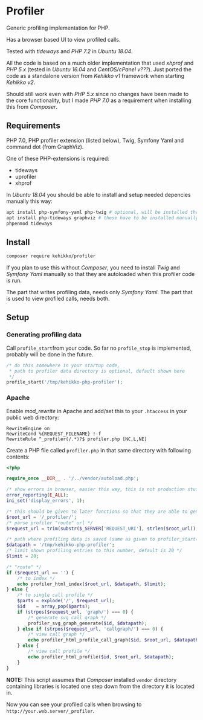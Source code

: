 # Profiler

Generic profiling implementation for PHP.

Has a browser based UI to view profiled calls.

Tested with *tideways* and *PHP 7.2* in *Ubuntu 18.04*.

All the code is based on a much older implementation that used *xhprof* and *PHP 5.x* (tested in *Ubuntu 16.04* and *CentOS/cPanel v???*).
Just ported the code as a standalone version from *Kehikko v1* framework when starting *Kehikko v2*.

Should still work even with *PHP 5.x* since no changes have been made to the core functionality, but I made *PHP 7.0*
as a requirement when installing this from *Composer*.

## Requirements

PHP 7.0, PHP profiler extension (listed below), Twig, Symfony Yaml and command dot (from GraphViz).

One of these PHP-extensions is required:

* tideways
* uprofiler
* xhprof

In *Ubuntu 18.04* you should be able to install and setup needed depencies manually this way:

```sh
apt install php-symfony-yaml php-twig # optional, will be installed through Composer
apt install php-tideways graphviz # these have to be installed manually
phpenmod tideways
```

## Install

```sh
composer require kehikko/profiler
```

If you plan to use this without *Composer*, you need to install *Twig* and *Symfony Yaml* manually so that they are autoloaded when
this profiler code is run.

The part that writes profiling data, needs only *Symfony Yaml*. The part that is used to view profiled calls, needs both.

## Setup

### Generating profiling data

Call `profile_start`from your code. So far no `profile_stop` is implemented, probably will be done in the future.

```php
/* do this somewhere in your startup code,
 * path to profiler data directory is optional, default shown here
 */
profile_start('/tmp/kehikko-php-profiler');
```

### Apache

Enable *mod_rewrite* in Apache and add/set this to your `.htaccess` in your public web directory:

```
RewriteEngine on
RewriteCond %{REQUEST_FILENAME} !-f
RewriteRule ^_profiler(/.*)?$ profiler.php [NC,L,NE]
```

Create a PHP file called `profiler.php` in that same directory with following contents:

```php
<?php

require_once __DIR__ . '/../vendor/autoload.php';

/* show errors in browser, easier this way, this is not production stuff anyways */
error_reporting(E_ALL);
ini_set('display_errors', 1);

/* this should be given to later functions so that they are able to generate links correctly */
$root_url = '/_profiler/';
/* parse profiler "route" url */
$request_url = trim(substr($_SERVER['REQUEST_URI'], strlen($root_url)), '/');

/* path where profiling data is saved (same as given to profiler_start()), following is default */
$datapath = '/tmp/kehikko-php-profiler';
/* limit shown profiling entries to this number, default is 20 */
$limit = 20;

/* "route" */
if ($request_url == '') {
    /* to index */
    echo profiler_html_index($root_url, $datapath, $limit);
} else {
    /* to single call profile */
    $parts = explode('/', $request_url);
    $id    = array_pop($parts);
    if (strpos($request_url, 'graph/') === 0) {
        /* generate svg call graph */
        profiler_svg_graph_generate($id, $datapath);
    } else if (strpos($request_url, 'callgraph/') === 0) {
        /* view call graph */
        echo profiler_html_profile_call_graph($id, $root_url, $datapath);
    } else {
        /* view call profile */
        echo profiler_html_profile($id, $root_url, $datapath);
    }
}
```

**NOTE:** This script assumes that *Composer* installed `vendor` directory containing libraries is located one step down from the directory it is located in.

Now you can see your profiled calls when browsing to `http://your.web.server/_profiler`.